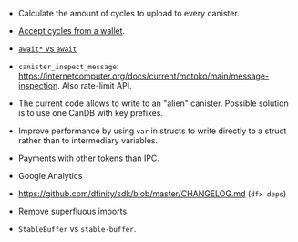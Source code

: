 - Calculate the amount of cycles to upload to every canister.

- [Accept cycles from a wallet](https://internetcomputer.org/docs/current/developer-docs/backend/motoko/simple-cycles).

- [`await*` vs `await`](https://forum.dfinity.org/t/what-is-await-with-asterisk/19887/4)

- `canister_inspect_message`: https://internetcomputer.org/docs/current/motoko/main/message-inspection.
  Also rate-limit API.

- The current code allows to write to an "alien" canister. Possible solution is to use one CanDB with key prefixes.

- Improve performance by using `var` in structs to write directly to a struct rather than to intermediary variables.

- Payments with other tokens than IPC.

- Google Analytics

- https://github.com/dfinity/sdk/blob/master/CHANGELOG.md (`dfx deps`)

- Remove superfluous imports.

- `StableBuffer` vs `stable-buffer`.
